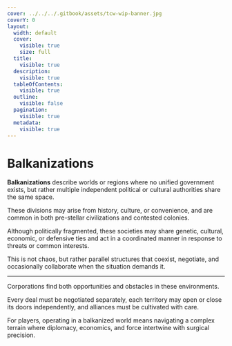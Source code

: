 ```yaml
---
cover: ../../../.gitbook/assets/tcw-wip-banner.jpg
coverY: 0
layout:
  width: default
  cover:
    visible: true
    size: full
  title:
    visible: true
  description:
    visible: true
  tableOfContents:
    visible: true
  outline:
    visible: false
  pagination:
    visible: true
  metadata:
    visible: true
---
```


# Balkanizations

**Balkanizations** describe worlds or regions where no unified government exists, but rather multiple independent political or cultural authorities share the same space.

These divisions may arise from history, culture, or convenience, and are common in both pre-stellar civilizations and contested colonies.

Although politically fragmented, these societies may share genetic, cultural, economic, or defensive ties and act in a coordinated manner in response to threats or common interests.

This is not chaos, but rather parallel structures that coexist, negotiate, and occasionally collaborate when the situation demands it.

***

Corporations find both opportunities and obstacles in these environments.

Every deal must be negotiated separately, each territory may open or close its doors independently, and alliances must be cultivated with care.

For players, operating in a balkanized world means navigating a complex terrain where diplomacy, economics, and force intertwine with surgical precision.
